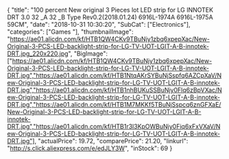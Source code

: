 {
	"title": "100 percent New original 3 Pieces lot LED strip for LG INNOTEK DRT 3.0 32 _A 32 _B Type Rev0.2(2018.01.24) 6916L-1974A 6916L-1975A 59CM",
	"date": "2018-10-31 10:30:20",
	"SubCat": ["Electronics"],
	"categories": ["Games "],
	"thumbnailImage": "https://ae01.alicdn.com/kf/HTB1QW4CKv9TBuNjy1zbq6xpepXac/New-Original-3-PCS-LED-backlight-strip-for-LG-TV-UOT-LGIT-A-B-innotek-DRT.jpg_220x220.jpg",
	"BigImage": ["https://ae01.alicdn.com/kf/HTB1QW4CKv9TBuNjy1zbq6xpepXac/New-Original-3-PCS-LED-backlight-strip-for-LG-TV-UOT-LGIT-A-B-innotek-DRT.jpg","https://ae01.alicdn.com/kf/HTB1NtqAKrSYBuNjSspfq6AZCpXaV/New-Original-3-PCS-LED-backlight-strip-for-LG-TV-UOT-LGIT-A-B-innotek-DRT.jpg","https://ae01.alicdn.com/kf/HTB1nhBUKuSSBuNjy0Flq6zBpVXac/New-Original-3-PCS-LED-backlight-strip-for-LG-TV-UOT-LGIT-A-B-innotek-DRT.jpg","https://ae01.alicdn.com/kf/HTB1M7MKKf5TBuNjSspcq6znGFXaE/New-Original-3-PCS-LED-backlight-strip-for-LG-TV-UOT-LGIT-A-B-innotek-DRT.jpg","https://ae01.alicdn.com/kf/HTB1r3l3KpOWBuNjy0Fiq6xFxVXaV/New-Original-3-PCS-LED-backlight-strip-for-LG-TV-UOT-LGIT-A-B-innotek-DRT.jpg"],
	"actualPrice": 19.72,
	"comparePrice": 21.20,
	"linkurl": "http://s.click.aliexpress.com/e/edJLY3W",
	"inStock": 69
}
